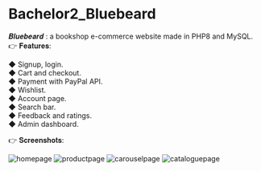 # Bachelor2_Bluebeard
𝑩𝒍𝒖𝒆𝒃𝒆𝒂𝒓𝒅 : a bookshop e-commerce website made in PHP8 and MySQL.\
👉 𝐅𝐞𝐚𝐭𝐮𝐫𝐞𝐬:

◆ Signup, login.\
◆ Cart and checkout.\
◆ Payment with PayPal API.\
◆ Wishlist.\
◆ Account page.\
◆ Search bar.\
◆ Feedback and ratings.\
◆ Admin dashboard.

👉 𝐒𝐜𝐫𝐞𝐞𝐧𝐬𝐡𝐨𝐭𝐬:

![homepage](https://user-images.githubusercontent.com/87578863/151936690-8b7c8ee9-e597-469a-8e9b-96b112f7347a.png)
![productpage](https://user-images.githubusercontent.com/87578863/151936701-c46e0864-745f-416c-8f89-8051aaa67ccd.png)
![carouselpage](https://user-images.githubusercontent.com/87578863/151936707-519cb70e-4cd8-4dd2-9a85-3569d4e970a6.png)
![cataloguepage](https://user-images.githubusercontent.com/87578863/151936718-933158fe-50c0-4b5d-b60c-67feffbfbf6f.png)
